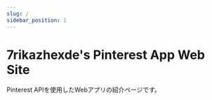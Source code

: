 ```yaml
---
slug: /
sidebar_position: 1
---
```


# 7rikazhexde's Pinterest App Web Site

Pinterest APIを使用したWebアプリの紹介ページです。
